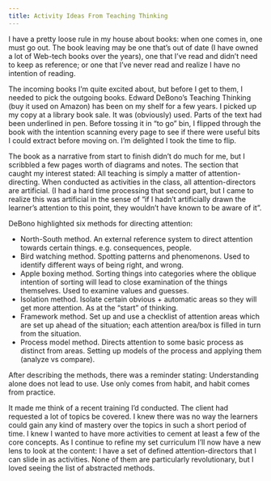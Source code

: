 ```yaml
---
title: Activity Ideas From Teaching Thinking 
---
```


I have a pretty loose rule in my house about books: when one comes in, one must go out. The book leaving may be one that’s out of date (I have owned a lot of Web-tech books over the years), one that I’ve read and didn’t need to keep as reference; or one that I’ve never read and realize I have no intention of reading.

The incoming books I’m quite excited about, but before I get to them, I needed to pick the outgoing books. Edward DeBono’s Teaching Thinking (buy it used on Amazon) has been on my shelf for a few years. I picked up my copy at a library book sale. It was (obviously) used. Parts of the text had been underlined in pen. Before tossing it in “to go” bin, I flipped through the book with the intention scanning every page to see if there were useful bits I could extract before moving on. I’m delighted I took the time to flip.

The book as a narrative from start to finish didn’t do much for me, but I scribbled a few pages worth of diagrams and notes. The section that caught my interest stated: All teaching is simply a matter of attention-directing. When conducted as activities in the class, all attention-directors are artificial. (I had a hard time processing that second part, but I came to realize this was artificial in the sense of “if I hadn’t artificially drawn the learner’s attention to this point, they wouldn’t have known to be aware of it”.

DeBono highlighted six methods for directing attention:

- North-South method. An external reference system to direct attention towards certain things. e.g. consequences, people.
- Bird watching method. Spotting patterns and phenomenons. Used to identify different ways of being right, and wrong.
- Apple boxing method. Sorting things into categories where the oblique intention of sorting will lead to close examination of the things themselves. Used to examine values and guesses.
- Isolation method. Isolate certain obvious + automatic areas so they will get more attention. As at the “start” of thinking.
- Framework method. Set up and use a checklist of attention areas which are set up ahead of the situation; each attention area/box is filled in turn from the situation.
- Process model method. Directs attention to some basic process as distinct from areas. Setting up models of the process and applying them (analyze vs compare).

After describing the methods, there was a reminder stating: Understanding alone does not lead to use. Use only comes from habit, and habit comes from practice.

It made me think of a recent training I’d conducted. The client had requested a lot of topics be covered. I knew there was no way the learners could gain any kind of mastery over the topics in such a short period of time. I knew I wanted to have more activities to cement at least a few of the core concepts. As I continue to refine my set curriculum I’ll now have a new lens to look at the content: I have a set of defined attention-directors that I can slide in as activities. None of them are particularly revolutionary, but I loved seeing the list of abstracted methods.
